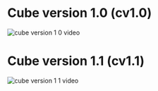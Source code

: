 # Cube version 1.0 (cv1.0)
![cube version 1 0 video](https://github.com/user-attachments/assets/1ed7b8dd-a981-4b05-a06f-1cee2ecfccd8)
# Cube version 1.1 (cv1.1)
![cube version 1 1 video](https://github.com/user-attachments/assets/7f76eb28-09ae-49e0-91d7-14412ad9eef8)

